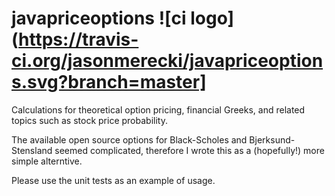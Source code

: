 # javapriceoptions ![ci logo](https://travis-ci.org/jasonmerecki/javapriceoptions.svg?branch=master]
Calculations for theoretical option pricing, financial Greeks, and related topics such as stock price probability.

The available open source options for Black-Scholes and Bjerksund-Stensland seemed complicated, 
therefore I wrote this as a (hopefully!) more simple alterntive.

Please use the unit tests as an example of usage. 
